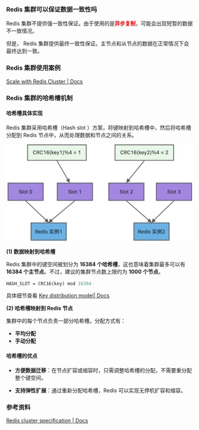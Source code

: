 ### Redis 集群可以保证数据一致性吗

Redis 集群不提供强一致性保证。由于使用的是<font color="red">**异步复制**</font>，可能会出现短暂的数据不一致情况。

但是， Redis 集群提供最终一致性保证。主节点和从节点的数据在正常情况下会最终达到一致。





### Redis 集群使用案例

[Scale with Redis Cluster | Docs](https://redis.io/docs/latest/operate/oss_and_stack/management/scaling/#add-a-new-node)





### Redis 集群的哈希槽机制

#### 哈希槽具体实现

Redis 集群采用哈希槽（Hash slot ）方案，将键映射到哈希槽中，然后将哈希槽分配到 Redis 节点中，从而处理数据和节点之间的关系。



<img src="images/redis切片集群映射分布关系.jpg" alt="img" style="zoom:80%;" />

**(1) 数据映射到哈希槽**

Redis 集群中的键空间被划分为 **16384 个哈希槽**，这也意味着集群最多可以有 **16384 个主节点**。不过，建议的集群节点数上限约为 **1000 个节点**。

```ASN.1
HASH_SLOT = CRC16(key) mod 16384
```

具体细节查看 [Key distribution model| Docs](https://redis.io/docs/latest/operate/oss_and_stack/reference/cluster-spec/#key-distribution-model)

**(2) 哈希槽映射到 Redis 节点**

集群中的每个节点负责一部分哈希槽。分配方式有：

- **平均分配**
- **手动分配**



#### 哈希槽的优点

- **方便数据迁移**：在节点扩容或缩容时，只需调整哈希槽的分配，不需要重分配整个键空间。

- **支持弹性扩展**：通过重新分配哈希槽，Redis 可以实现无停机扩容和缩容。





### 参考资料

[Redis cluster specification | Docs](https://redis.io/docs/latest/operate/oss_and_stack/reference/cluster-spec/)